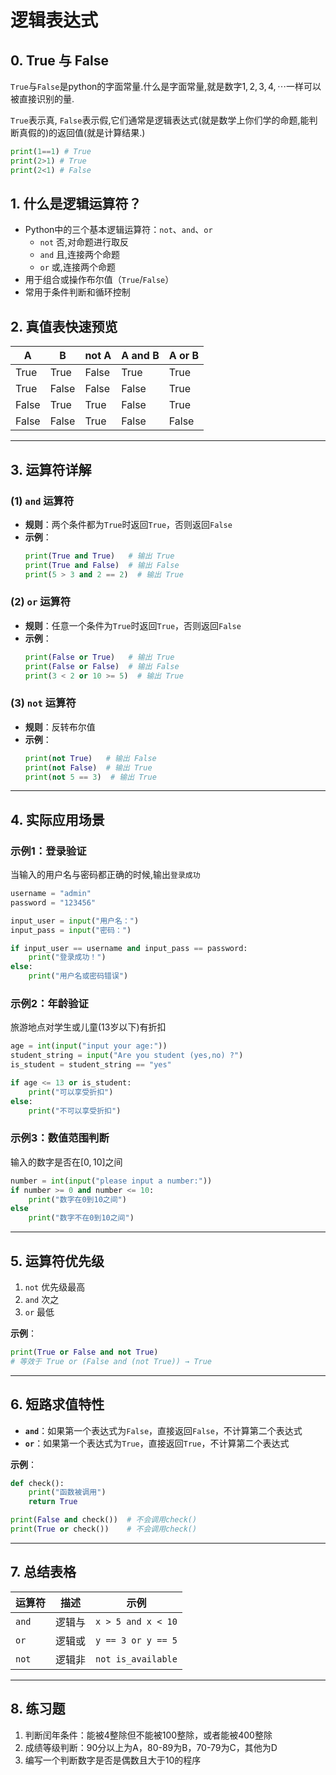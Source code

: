 # 逻辑表达式

## 0. True 与 False

`True`与`False`是python的字面常量.什么是字面常量,就是数字$1,2,3,4,\cdots$一样可以被直接识别的量.

`True`表示真, `False`表示假,它们通常是逻辑表达式(就是数学上你们学的命题,能判断真假的)的返回值(就是计算结果.)

```python
print(1==1) # True
print(2>1) # True
print(2<1) # False
```

## 1. 什么是逻辑运算符？


- Python中的三个基本逻辑运算符：`not`、`and`、`or`
    - `not` 否,对命题进行取反
    - `and` 且,连接两个命题
    - `or`  或,连接两个命题
- 用于组合或操作布尔值（`True`/`False`）
- 常用于条件判断和循环控制

## 2. 真值表快速预览

| A     | B     | not A | A and B | A or B |
|-------|-------|-------|---------|--------|
| True  | True  | False | True    | True   |
| True  | False | False | False   | True   |
| False | True  | True  | False   | True   |
| False | False | True  | False   | False  |

---

## 3. 运算符详解

### (1) `and` 运算符
- **规则**：两个条件都为`True`时返回`True`，否则返回`False`
- **示例**：
  ```python
  print(True and True)   # 输出 True
  print(True and False)  # 输出 False
  print(5 > 3 and 2 == 2)  # 输出 True
  ```

### (2) `or` 运算符
- **规则**：任意一个条件为`True`时返回`True`，否则返回`False`
- **示例**：
  ```python
  print(False or True)   # 输出 True
  print(False or False)  # 输出 False
  print(3 < 2 or 10 >= 5)  # 输出 True
  ```

### (3) `not` 运算符
- **规则**：反转布尔值
- **示例**：
  ```python
  print(not True)   # 输出 False
  print(not False)  # 输出 True
  print(not 5 == 3)  # 输出 True
  ```

---

## 4. 实际应用场景

### 示例1：登录验证

当输入的用户名与密码都正确的时候,输出`登录成功`

```python
username = "admin"
password = "123456"

input_user = input("用户名：")
input_pass = input("密码：")

if input_user == username and input_pass == password:
    print("登录成功！")
else:
    print("用户名或密码错误")
```

### 示例2：年龄验证

旅游地点对学生或儿童(13岁以下)有折扣

```python
age = int(input("input your age:"))
student_string = input("Are you student (yes,no) ?")
is_student = student_string == "yes"

if age <= 13 or is_student:
    print("可以享受折扣")
else:
    print("不可以享受折扣")
```

### 示例3：数值范围判断

输入的数字是否在$[0,10]$之间

```python
number = int(input("please input a number:"))
if number >= 0 and number <= 10:
    print("数字在0到10之间")
else
    print("数字不在0到10之间")
```

---

## 5. 运算符优先级
1. `not` 优先级最高
2. `and` 次之
3. `or` 最低

**示例**：
```python
print(True or False and not True)
# 等效于 True or (False and (not True)) → True
```

---

## 6. 短路求值特性
- **`and`**：如果第一个表达式为`False`，直接返回`False`，不计算第二个表达式
- **`or`**：如果第一个表达式为`True`，直接返回`True`，不计算第二个表达式

**示例**：
```python
def check():
    print("函数被调用")
    return True

print(False and check())  # 不会调用check()
print(True or check())    # 不会调用check()
```

---

## 7. 总结表格
| 运算符 | 描述         | 示例                  |
|--------|--------------|-----------------------|
| `and`  | 逻辑与       | `x > 5 and x < 10`    |
| `or`   | 逻辑或       | `y == 3 or y == 5`    |
| `not`  | 逻辑非       | `not is_available`    |

---

## 8. 练习题

1. 判断闰年条件：能被4整除但不能被100整除，或者能被400整除
2. 成绩等级判断：90分以上为A，80-89为B，70-79为C，其他为D
3. 编写一个判断数字是否是偶数且大于10的程序
